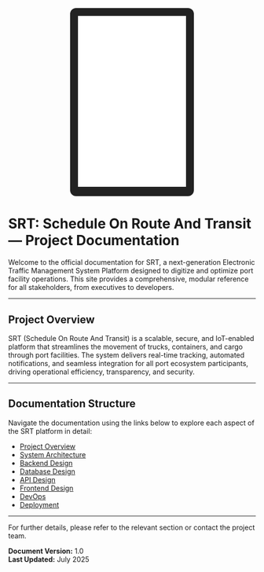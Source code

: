 <div style="text-align: center;">
  <span style="background: #222; display: inline-block; border-radius: 12px; padding: 16px;">
    <img src="assets/SRT-logo.png" alt="SRT Logo" width="220" />
  </span>
</div>

# SRT: Schedule On Route And Transit — Project Documentation

Welcome to the official documentation for SRT, a next-generation Electronic Traffic Management System Platform designed to digitize and optimize port facility operations. This site provides a comprehensive, modular reference for all stakeholders, from executives to developers.

---

## Project Overview
SRT (Schedule On Route And Transit) is a scalable, secure, and IoT-enabled platform that streamlines the movement of trucks, containers, and cargo through port facilities. The system delivers real-time tracking, automated notifications, and seamless integration for all port ecosystem participants, driving operational efficiency, transparency, and security.

---

## Documentation Structure
Navigate the documentation using the links below to explore each aspect of the SRT platform in detail:

- [Project Overview](project-overview.md)
- [System Architecture](system-architecture.md)
- [Backend Design](backend-design.md)
- [Database Design](database-design.md)
- [API Design](api-design.md)
- [Frontend Design](frontend-design.md)
- [DevOps](devops.md)
- [Deployment](deployment.md)

---

For further details, please refer to the relevant section or contact the project team.

**Document Version:** 1.0  
**Last Updated:** July 2025


